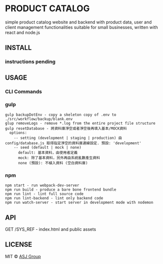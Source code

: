 # PRODUCT CATALOG
simple product catalog website and backend with product data, user and client management functionalities suitable for small businesses, written with react and node.js

## INSTALL
### instructions pending

## USAGE
### CLI Commands
### gulp
```
gulp backupDotEnv - copy a skeleton copy of .env to ./src/workflow/backup/blank.env
glup removeLogs - remove *.log from the entire project file structure
gulp resetDatabase - 將資料庫淨空或者淨空後再填入基本/MOCK資料
  options:
    -- setting (development | staging | production) 由 config/database.js 取得指定淨空的資料庫連線設定. 預設: 'development'
    -- seed (default | mock | none)
      default: 基本資料，由使用者定義
      mock: 除了基本資料，另外再由系統亂數產生資料
      none (預設): 不植入資料 (空白資料庫)
```

### npm
```
npm start - run webpack-dev-server
npm run build - produce a bare bone frontend bundle
npm run lint - lint full source code
npm run lint-backend - lint only backend code
npm run watch-server - start server in development mode with nodemon
```

## API
GET /SYS_REF - index.html and public assets

## LICENSE
MIT © [ASJ Group](chiayu.tsai.personal@gmail.com)
